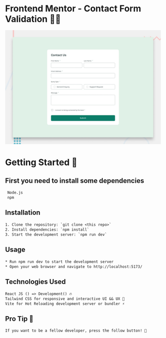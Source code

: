 # Frontend Mentor - Contact Form Validation 👋🏻

![previewImage](./design/desktop-preview.jpg)

# Getting Started 🚀

## First you need to install some dependencies

```
 Node.js
 npm
```

## Installation

```
1. Clone the repository: `git clone <this repo>`
2. Install dependencies: `npm install`
3. Start the development server: `npm run dev`
```

## Usage

```
* Run npm run dev to start the development server
* Open your web browser and navigate to http://localhost:5173/
```

## Technologies Used

```
React JS () => Development() 🔥
Tailwind CSS for responsive and interactive UI && UX 💙
Vite for Hot Reloading development server or bundler ⚡
```

## Pro Tip 👀

```
If you want to be a fellow developer, press the follow button! 💙
```
